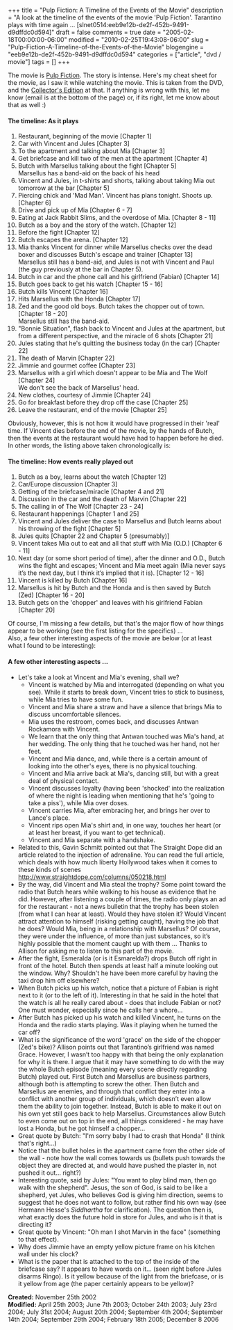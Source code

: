 +++
title = "Pulp Fiction: A Timeline of the Events of the Movie"
description = "A look at the timeline of the events of the movie 'Pulp Fiction'. Tarantino plays with time again ... [slnet0514:eeb9e12b-de2f-452b-9491-d9dffdc0d594]"
draft = false
comments = true
date = "2005-02-18T00:00:00-06:00"
modified = "2010-02-25T19:43:08-06:00"
slug = "Pulp-Fiction-A-Timeline-of-the-Events-of-the-Movie"
blogengine = "eeb9e12b-de2f-452b-9491-d9dffdc0d594"
categories = ["article", "dvd / movie"]
tags = []
+++

<p>
The movie is <a href="http://www.amazon.com/gp/product/B000068DBC?ie=UTF8&amp;tag=strivinglifen-20&amp;linkCode=as2&amp;camp=1789&amp;creative=9325&amp;creativeASIN=B000068DBC" target="_blank">Pulp Fiction</a>. The story is intense. Here&#39;s my cheat sheet for the movie, as I saw it while watching the movie. This is taken from the DVD, and the <a href="http://www.amazon.com/gp/product/B000068DBC?ie=UTF8&amp;tag=strivinglifen-20&amp;linkCode=as2&amp;camp=1789&amp;creative=9325&amp;creativeASIN=B000068DBC" target="_blank">Collector&#39;s Edition</a> at that. If anything is wrong with this, let me know (email is at the bottom of the page) or, if its right, let me know about that as well :) 
</p>
<!--more--><!--adsense-->
<h4>The timeline: As it plays</h4>
<ol>
	<li>Restaurant, beginning of the movie [Chapter 1]</li>
	<li>Car with Vincent and Jules [Chapter 3]</li>
	<li>To the apartment and talking about Mia [Chapter 3]</li>
	<li>Get briefcase and kill two of the men at the apartment [Chapter 4]</li>
	<li>Butch with Marsellus talking about the fight [Chapter 5]<br />
	Marsellus has a band-aid on the back of his head</li>
	<li>Vincent and Jules, in t-shirts and shorts, talking about taking Mia out tomorrow at the bar [Chapter 5]</li>
	<li>Piercing chick and &#39;Mad Man&#39;. Vincent has plans tonight. Shoots up. [Chapter 6]</li>
	<li>Drive and pick up of Mia [Chapter 6 - 7]</li>
	<li>Eating at Jack Rabbit Slims, and the overdose of Mia. [Chapter 8 - 11]</li>
	<li>Butch as a boy and the story of the watch. [Chapter 12]</li>
	<li>Before the fight [Chapter 12]</li>
	<li>Butch escapes the arena. [Chapter 12]</li>
	<li>Mia thanks Vincent for dinner while Marsellus checks over the dead boxer and discusses Butch&#39;s escape and trainer [Chapter 13]<br />
	Marsellus still has a band-aid, and Jules is not with Vincent and Paul (the guy previously at the bar in Chapter 5).</li>
	<li>Butch in car and the phone call and his girlfriend (Fabian) [Chapter 14]</li>
	<li>Butch goes back to get his watch [Chapter 15 - 16]</li>
	<li>Butch kills Vincent [Chapter 16]</li>
	<li>Hits Marsellus with the Honda [Chapter 17]</li>
	<li>Zed and the good old boys. Butch takes the chopper out of town. [Chapter 18 - 20]<br />
	Marsellus still has the band-aid.</li>
	<li>&quot;Bonnie Situation&quot;, flash back to Vincent and Jules at the apartment, but from a different perspective, and the miracle of 6 shots [Chapter 21]</li>
	<li>Jules stating that he&#39;s quitting the business today (in the car) [Chapter 22]</li>
	<li>The death of Marvin [Chapter 22]</li>
	<li>Jimmie and gourmet coffee [Chapter 23]</li>
	<li>Marsellus with a girl which doesn&#39;t appear to be Mia and The Wolf [Chapter 24]<br />
	We don&#39;t see the back of Marsellus&#39; head.</li>
	<li>New clothes, courtesy of Jimmie [Chapter 24]</li>
	<li>Go for breakfast before they drop off the case [Chapter 25]</li>
	<li>Leave the restaurant, end of the movie [Chapter 25]</li>
</ol>
<p>
Obviously, however, this is not how it would have progressed in their &#39;real&#39; time. If Vincent dies before the end of the movie, by the hands of Butch, then the events at the restaurant would have had to happen before he died.<br />
In other words, the listing above taken chronologically is: 
</p>
<h4>The timeline: How events really played out</h4>
<ol>
	<li>Butch as a boy, learns about the watch [Chapter 12]</li>
	<li>Car/Europe discussion [Chapter 3]</li>
	<li>Getting of the briefcase/miracle [Chapter 4 and&nbsp;21]</li>
	<li>Discussion in the car and the death of Marvin [Chapter 22]</li>
	<li>The calling in of The Wolf [Chapter 23 - 24]</li>
	<li>Restaurant happenings [Chapter 1 and 25]</li>
	<li>Vincent and Jules deliver the case to Marsellus and Butch learns about his throwing of the fight [Chapter 5]</li>
	<li>Jules quits [Chapter 22 and Chapter 5 (presumably)]</li>
	<li>Vincent takes Mia out to eat and all that stuff with Mia (O.D.) [Chapter 6 - 11]</li>
	<li>Next day (or some short period of time), after the dinner and O.D., Butch wins the fight and escapes; Vincent and Mia meet again (Mia never says it&rsquo;s the next day, but I think it&rsquo;s implied that it is). [Chapter 12 - 16]</li>
	<li>Vincent is killed by Butch [Chapter 16]</li>
	<li>Marsellus is hit by Butch and the Honda and is then saved by Butch (Zed) [Chapter 16 - 20]</li>
	<li>Butch gets on the &#39;chopper&#39; and leaves with his girlfriend Fabian [Chapter 20]</li>
</ol>
<p>
Of course, I&#39;m missing a few details, but that&#39;s the major flow of how things appear to be working (see the first listing for the specifics) ...<br />
Also, a few other interesting aspects of the movie are below (or at least what I found to be interesting): 
</p>
<h4>A few other interesting aspects ...</h4>
<ul>
	<li>Let&#39;s take a look at Vincent and Mia&#39;s evening, shall we? 
	<ul>
		<li>Vincent is watched by Mia and interrogated (depending on what you see). While it starts to break down, Vincent tries to stick to business, while Mia tries to have some fun. </li>
		<li>Vincent and Mia share a straw and have a silence that brings Mia to discuss uncomfortable silences. </li>
		<li>Mia uses the restroom, comes back, and discusses Antwan Rockamora with Vincent. </li>
		<li>We learn that the only thing that Antwan touched was Mia&#39;s hand, at her wedding. The only thing that he touched was her hand, not her feet. </li>
		<li>Vincent and Mia dance, and, while there is a certain amount of looking into the other&#39;s eyes, there is no physical touching. </li>
		<li>Vincent and Mia arrive back at Mia&#39;s, dancing still, but with a great deal of physical contact. </li>
		<li>Vincent discusses loyalty (having been &#39;shocked&#39; into the realization of where the night is leading when mentioning that he&#39;s &#39;going to take a piss&#39;), while Mia over doses. </li>
		<li>Vincent carries Mia, after embracing her, and brings her over to Lance&#39;s place. </li>
		<li>Vincent rips open Mia&#39;s shirt and, in one way, touches her heart (or at least her breast, if you want to get technical). </li>
		<li>Vincent and Mia separate with a handshake.</li>
	</ul>
	</li>
	<li>Related to this, Gavin Schmitt pointed out that The Straight Dope did an article related to the injection of adrenaline. You can read the full article, which deals with how much liberty Hollywood takes when it comes to these kinds of scenes <a href="http://www.straightdope.com/columns/050218.html">http://www.straightdope.com/columns/050218.html</a></li>
	<li>By the way, did Vincent and Mia steal the trophy? Some point toward the radio that Butch hears while walking to his house as evidence that he did. However, after listening a couple of times, the radio only plays an ad for the restaurant - not a news bulletin that the trophy has been stolen (from what I can hear at least). Would they have stolen it? Would Vincent attract attention to himself (risking getting caught), having the job that he does? Would Mia, being in a relationship with Marsellus? Of course, they were under the influence, of more than just substances, so it&rsquo;s highly possible that the moment caught up with them &hellip; Thanks to Allison for asking me to listen to this part of the movie.</li>
	<li>After the fight, Esmeralda (or is it Esmarelda?) drops Butch off right in front of the hotel. Butch then spends at least half a minute looking out the window. Why? Shouldn&#39;t he have been more careful by having the taxi drop him off elsewhere?</li>
	<li>When Butch picks up his watch, notice that a picture of Fabian is right next to it (or to the left of it). Interesting in that he said in the hotel that the watch is all he really cared about - does that include Fabian or not? One must wonder, especially since he calls her a whore... </li>
	<li>After Butch has picked up his watch and killed Vincent, he turns on the Honda and the radio starts playing. Was it playing when he turned the car off? </li>
	<li>What is the significance of the word &#39;grace&#39; on the side of the chopper (Zed&#39;s bike)? Allison points out that Tarantino&rsquo;s girlfriend was named Grace. However, I wasn&rsquo;t too happy with that being the only explanation for why it is there. I argue that it may have something to do with the way the whole Butch episode (meaning every scene directly regarding Butch) played out. First Butch and Marsellus are business partners, although both is attempting to screw the other. Then Butch and Marsellus are enemies, and through that conflict they enter into a conflict with another group of individuals, which doesn&rsquo;t even allow them the ability to join together. Instead, Butch is able to make it out on his own yet still goes back to help Marsellus. Circumstances allow Butch to even come out on top in the end, all things considered - he may have lost a Honda, but he got himself a chopper&hellip; </li>
	<li>Great quote by Butch: &quot;I&#39;m sorry baby I had to crash that Honda&quot; (I think that&#39;s right...) </li>
	<li>Notice that the bullet holes in the apartment came from the other side of the wall - note how the wall comes towards us (bullets push towards the object they are directed at, and would have pushed the plaster in, not pushed it out... right?) </li>
	<li>Interesting quote, said by Jules: &quot;You want to play blind man, then go walk with the shepherd&quot;. Jesus, the son of God, is said to be like a shepherd, yet Jules, who believes God is giving him direction, seems to suggest that he does not want to follow, but rather find his own way (see Hermann Hesse&#39;s <em>Siddhartha</em> for clarification). The question then is, what exactly does the future hold in store for Jules, and who is it that is directing it? </li>
	<li>Great quote by Vincent: &quot;Oh man I shot Marvin in the face&quot; (something to that effect). </li>
	<li>Why does Jimmie have an empty yellow picture frame on his kitchen wall under his clock?</li>
	<li>What is the paper that is attached to the top of the inside of the briefcase say? It appears to have words on it... (seen right before Jules disarms Ringo). Is it yellow because of the light from the briefcase, or is it yellow from age (the paper certainly appears to be yellow)?</li>
</ul>
<p>
<strong>Created:</strong> November 25th 2002<br />
<strong>Modified:</strong> April 25th 2003; June 7th 2003; October 24th 2003; July 23rd 2004; July 31st 2004; August 20th 2004; September 4th 2004; September 14th 2004; September 29th 2004; February 18th 2005; December 8 2006 
</p>


